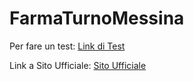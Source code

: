 # FarmaTurnoMessina
Per fare un test: <a href="https://fdesalvo.github.io/FarmaTurnoMessina/" target="_blank">Link di Test</a>

Link a Sito Ufficiale: <a href="https://fncweb.ct.ws/" target="_blank">Sito Ufficiale</a>

